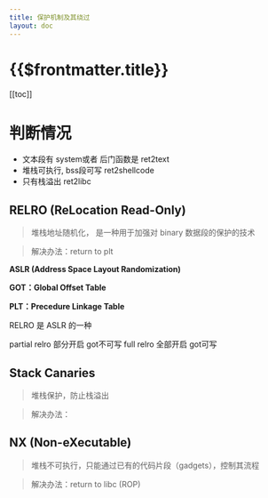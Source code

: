 ```yaml
---
title: 保护机制及其绕过
layout: doc
---
```

# {{$frontmatter.title}}
[[toc]]

# 判断情况

- 文本段有 system或者 后门函数是 ret2text
- 堆栈可执行, bss段可写 ret2shellcode 
- 只有栈溢出 ret2libc

## RELRO (ReLocation Read-Only)
> 堆栈地址随机化， 是一种用于加强对 binary 数据段的保护的技术

> 解决办法：return to plt 

**ASLR (Address Space Layout Randomization)**

**GOT：Global Offset Table**

**PLT：Precedure Linkage Table**

RELRO 是 ASLR 的一种


partial relro 部分开启 got不可写
full relro 全部开启 got可写

## Stack Canaries
> 堆栈保护，防止栈溢出

> 解决办法：


## NX (Non-eXecutable)
> 堆栈不可执行，只能通过已有的代码片段（gadgets），控制其流程

> 解决办法：return to libc (ROP)


